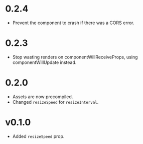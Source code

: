 # 0.2.4
* Prevent the component to crash if there was a CORS error.

# 0.2.3
* Stop wasting renders on componentWillReceiveProps, using componentWillUpdate instead.

# 0.2.0
* Assets are now precompiled.
* Changed `resizeSpeed` for `resizeInterval`.

# v0.1.0
* Added `resizeSpeed` prop.
